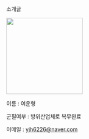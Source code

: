 소개글

<img src="https://github.com/yeounhyeong/salad/assets/147398304/0195862a-287a-4f91-9613-2ddf8bde9f52.png" width="200" height="200"/>

이름 : 여운형

군필여부 : 방위산업체로 복무완료

이메일 : yjh6226@naver.com
